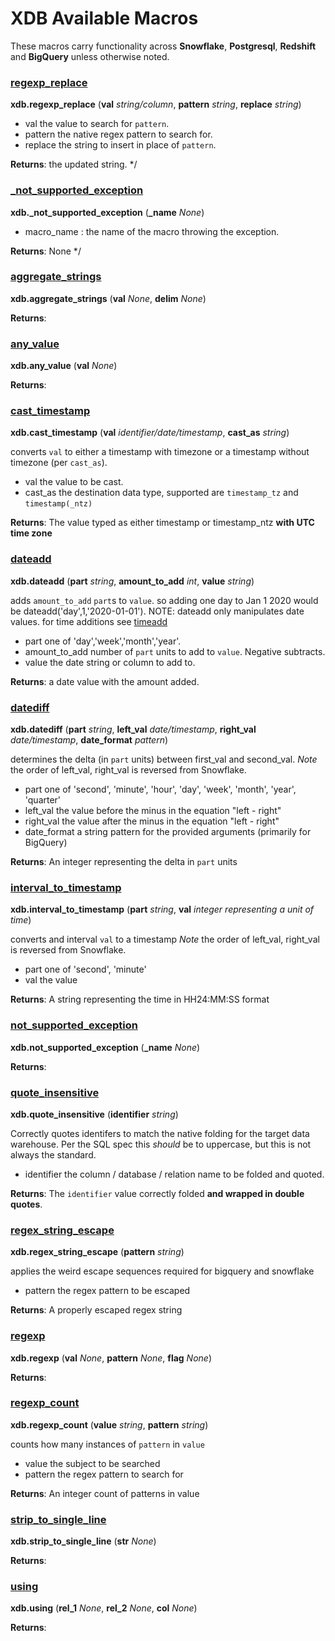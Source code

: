 
# XDB Available Macros

These macros carry functionality across **Snowflake**, **Postgresql**, **Redshift** and **BigQuery** unless otherwise noted. 


### [regexp_replace](../macros/regexp.sql)
**xdb.regexp_replace** (**val** _string/column_, **pattern** _string_, **replace** _string_)



- val the value to search for `pattern`.
- pattern the native regex pattern to search for.
- replace the string to insert in place of `pattern`.

**Returns**:      the updated string. 
  */

### [_not_supported_exception](../macros/not_supported_exception.sql)
**xdb._not_supported_exception** (**_name** _None_)



- macro_name : the name of the macro throwing the exception.

**Returns**:          None
    */

### [aggregate_strings](../macros/aggregate_strings.sql)
**xdb.aggregate_strings** (**val** _None_, **delim** _None_)




**Returns**: 
### [any_value](../macros/any_value.sql)
**xdb.any_value** (**val** _None_)




**Returns**: 
### [cast_timestamp](../macros/cast_timestamp.sql)
**xdb.cast_timestamp** (**val** _identifier/date/timestamp_, **cast_as** _string_)

converts `val` to either a timestamp with timezone or a timestamp without timezone (per `cast_as`).

- val the value to be cast.
- cast_as the destination data type, supported are `timestamp_tz` and `timestamp(_ntz)`

**Returns**:         The value typed as either timestamp or timestamp_ntz **with UTC time zone**
    

### [dateadd](../macros/dateadd.sql)
**xdb.dateadd** (**part** _string_, **amount_to_add** _int_, **value** _string_)

adds `amount_to_add` `part`s to `value`. so adding one day to Jan 1 2020 would be dateadd('day',1,'2020-01-01'). 
       NOTE: dateadd only manipulates date values. for time additions see [timeadd](#timeadd)

- part one of 'day','week','month','year'.
- amount_to_add number of `part` units to add to `value`. Negative subtracts.
- value the date string or column to add to.

**Returns**:         a date value with the amount added.
    

### [datediff](../macros/datediff.sql)
**xdb.datediff** (**part** _string_, **left_val** _date/timestamp_, **right_val** _date/timestamp_, **date_format** _pattern_)

determines the delta (in `part` units) between first_val and second_val.
       *Note* the order of left_val, right_val is reversed from Snowflake.

- part one of 'second', 'minute', 'hour', 'day', 'week', 'month', 'year', 'quarter'
- left_val the value before the minus in the equation "left - right"
- right_val the value after the minus in the equation "left - right"
- date_format a string pattern for the provided arguments (primarily for BigQuery)

**Returns**:         An integer representing the delta in `part` units
    

### [interval_to_timestamp](../macros/interval_to_timestamp.sql)
**xdb.interval_to_timestamp** (**part** _string_, **val** _integer representing a unit of time_)

converts and interval `val` to a timestamp
       *Note* the order of left_val, right_val is reversed from Snowflake.

- part one of 'second', 'minute'
- val the value

**Returns**:         A string representing the time in HH24:MM:SS format
    

### [not_supported_exception](../macros/not_supported_exception.sql)
**xdb.not_supported_exception** (**_name** _None_)




**Returns**: 
### [quote_insensitive](../macros/quote_insensitive.sql)
**xdb.quote_insensitive** (**identifier** _string_)

Correctly quotes identifers to match the native folding for the target data warehouse.
       Per the SQL spec this _should_ be to uppercase, but this is not always the standard.

- identifier the column / database / relation name to be folded and quoted.

**Returns**:         The `identifier` value correctly folded **and wrapped in double quotes**.
    

### [regex_string_escape](../macros/regexp.sql)
**xdb.regex_string_escape** (**pattern** _string_)

applies the weird escape sequences required for bigquery and snowflake

- pattern the regex pattern to be escaped

**Returns**:         A properly escaped regex string
    

### [regexp](../macros/regexp.sql)
**xdb.regexp** (**val** _None_, **pattern** _None_, **flag** _None_)




**Returns**: 
### [regexp_count](../macros/regexp.sql)
**xdb.regexp_count** (**value** _string_, **pattern** _string_)

counts how many instances of `pattern` in `value`

- value the subject to be searched
- pattern the regex pattern to search for

**Returns**:         An integer count of patterns in value
    

### [strip_to_single_line](../macros/strip_to_single_line.sql)
**xdb.strip_to_single_line** (**str** _None_)




**Returns**: 
### [using](../macros/using.sql)
**xdb.using** (**rel_1** _None_, **rel_2** _None_, **col** _None_)




**Returns**: 